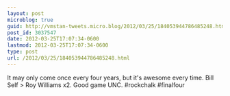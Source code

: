 ```yaml
---
layout: post
microblog: true
guid: http://vmstan-tweets.micro.blog/2012/03/25/184053944786485248.html
post_id: 3037547
date: 2012-03-25T17:07:34-0600
lastmod: 2012-03-25T17:07:34-0600
type: post
url: /2012/03/25/184053944786485248.html
---
```

It may only come once every four years, but it's awesome every time. Bill Self &gt; Roy Williams x2. Good game UNC. #rockchalk #finalfour
